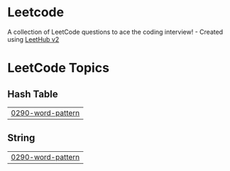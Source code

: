 # Leetcode
A collection of LeetCode questions to ace the coding interview! - Created using [LeetHub v2](https://github.com/arunbhardwaj/LeetHub-2.0)

<!---LeetCode Topics Start-->
# LeetCode Topics
## Hash Table
|  |
| ------- |
| [0290-word-pattern](https://github.com/MonishKaarthi/Leetcode/tree/master/0290-word-pattern) |
## String
|  |
| ------- |
| [0290-word-pattern](https://github.com/MonishKaarthi/Leetcode/tree/master/0290-word-pattern) |
<!---LeetCode Topics End-->